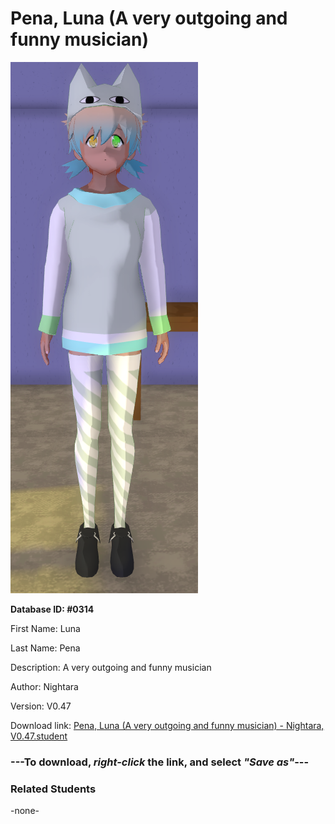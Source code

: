 # Pena, Luna (A very outgoing and funny musician)

<img src="Files/Pena, Luna (A very outgoing and funny musician).png" title="Pena, Luna (A very outgoing and funny musician) - Nightara, V0.47">

**Database ID: #0314**

First Name: Luna

Last Name: Pena

Description: A very outgoing and funny musician

Author: Nightara

Version: V0.47

Download link: <a href="https://raw.githubusercontent.com/Arbiter1223/Daigaku-Gurashi-Custom-Students/master/Students/Files/Pena%2C%20Luna%20(A%20very%20outgoing%20and%20funny%20musician)%20-%20Nightara%2C%20V0.47.student">Pena, Luna (A very outgoing and funny musician) - Nightara, V0.47.student</a>

### ---**To download, _right-click_ the link, and select _"Save as"_**---

### Related Students

-none-
